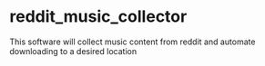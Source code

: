 # reddit_music_collector
This software will collect music content from reddit and automate downloading to a desired location
